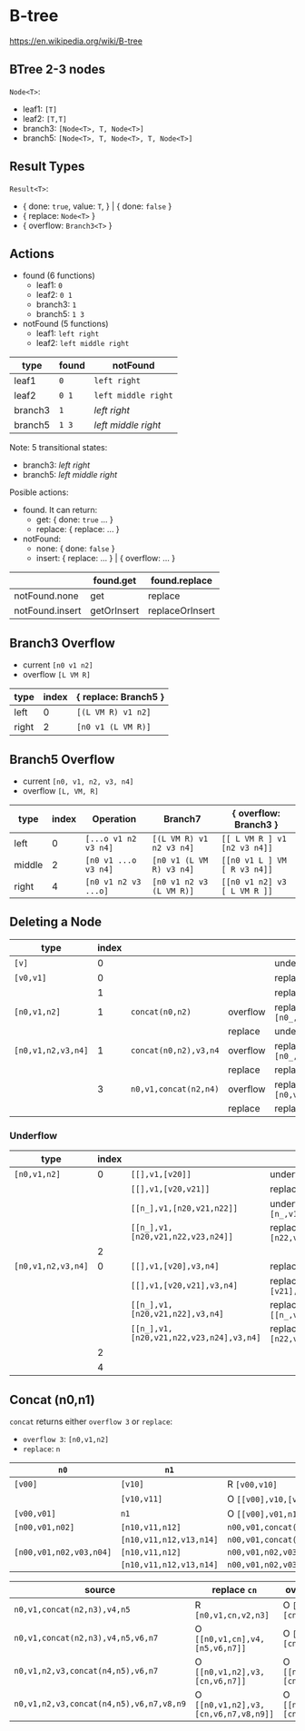 # B-tree

https://en.wikipedia.org/wiki/B-tree

## BTree 2-3 nodes

`Node<T>`:

- leaf1: `[T]`
- leaf2: `[T,T]`
- branch3: `[Node<T>, T, Node<T>]`
- branch5: `[Node<T>, T, Node<T>, T, Node<T>]`

## Result Types

`Result<T>`:

- { done: `true`, value: `T`,  } |
  { done: `false` }
- { replace: `Node<T>` }
- { overflow: `Branch3<T>` }

## Actions

- found (6 functions)
  - leaf1: `0`
  - leaf2: `0 1`
  - branch3: `1`
  - branch5: `1 3`
- notFound (5 functions)
  - leaf1: `left right`
  - leaf2: `left middle right`

|type   |found|notFound           |
|-------|-----|-------------------|
|leaf1  |`0`  |`left right`       |
|leaf2  |`0 1`|`left middle right`|
|branch3|`1`  |_left right_       |
|branch5|`1 3`|_left middle right_|

Note: 5 transitional states:
- branch3: _left right_
- branch5: _left middle right_

Posible actions:

- found. It can return:
  - get: { done: `true` ... }
  - replace: { replace: ... }
- notFound:
  - none: { done: `false` }
  - insert: { replace: ... } | { overflow: ... }

|               |found.get  |found.replace  |
|---------------|-----------|---------------|
|notFound.none  |get        |replace        |
|notFound.insert|getOrInsert|replaceOrInsert|

## Branch3 Overflow

- current `[n0 v1 n2]`
- overflow `[L VM R]`

|type  |index|{ replace: Branch5 }|
|------|-----|--------------------|
|left  |    0|`[(L VM R) v1 n2]`  |
|right |    2|`[n0 v1 (L VM R)]`  |

## Branch5 Overflow

- current `[n0, v1, n2, v3, n4]`
- overflow `[L, VM, R]`

|type  |index|Operation           |Branch7                 |{ overflow: Branch3 }       |
|------|-----|--------------------|------------------------|----------------------------|
|left  |    0|`[...o v1 n2 v3 n4]`|`[(L VM R) v1 n2 v3 n4]`|`[[ L VM R ] v1 [n2 v3 n4]]`|
|middle|    2|`[n0 v1 ...o v3 n4]`|`[n0 v1 (L VM R) v3 n4]`|`[[n0 v1 L ] VM [ R v3 n4]]`|
|right |    4|`[n0 v1 n2 v3 ...o]`|`[n0 v1 n2 v3 (L VM R)]`|`[[n0 v1 n2] v3 [ L VM R ]]`|

## Deleting a Node

|type              |index|                     |        |                             |
|------------------|-----|---------------------|--------|-----------------------------|
|`[v]`             |    0|                     |        |underflow `undefined`        |
|`[v0,v1]`         |    0|                     |        |replace `[v1]`               |
|                  |    1|                     |        |replace `[v0]`               |
|`[n0,v1,n2]`      |    1|`concat(n0,n2)`      |overflow|replace `[n0_,v1_,n1_]`      |
|                  |     |                     |replace |underflow `n_`               |
|`[n0,v1,n2,v3,n4]`|    1|`concat(n0,n2),v3,n4`|overflow|replace `[n0_,v1_,n1_,v3,n4]`|
|                  |     |                     |replace |replace `[n_,v3,n4]`         |
|                  |    3|`n0,v1,concat(n2,n4)`|overflow|replace `[n0,v1,n0_,v1_,n1_]`|
|                  |     |                     |replace |replace `[n0,v1,n_]`         |

### Underflow

|type              |index|                                       |                                               |
|------------------|-----|---------------------------------------|-----------------------------------------------|
|`[n0,v1,n2]`      |    0|`[[],v1,[v20]]`                        |underflow `[v1,v20]`                           |
|                  |     |`[[],v1,[v20,v21]]`                    |replace `[[v1],v20,[v21]]`                     |
|                  |     |`[[n_],v1,[n20,v21,n22]]`              |underflow `[n_,v1,n20,v21,n22]`                |
|                  |     |`[[n_],v1,[n20,v21,n22,v23,n24]]`      |replace `[[n_,v1,n20],v21,[n22,v23,n24]]`      |
|                  |    2|                                       |                                               |
|`[n0,v1,n2,v3,n4]`|    0|`[[],v1,[v20],v3,n4]`                  |replace `[[v1,v20],v3,n4]`                     |
|                  |     |`[[],v1,[v20,v21],v3,n4]`              |replace `[[v1],v20,[v21],v3,n4]`               |
|                  |     |`[[n_],v1,[n20,v21,n22],v3,n4]`        |replace `[[n_,v1,n20,v21,n22],v3,n4]`          |
|                  |     |`[[n_],v1,[n20,v21,n22,v23,n24],v3,n4]`|replace `[[n_,v1,n20],v21,[n22,v23,n24],v3,n4]`|
|                  |    2|                                       |                                               |
|                  |    4|                                       |                                               |

## Concat (n0,n1)

`concat` returns either `overflow 3` or `replace`:
- `overflow 3`: `[n0,v1,n2]`
- `replace`: `n`

|`n0`                   |`n1`                   |                                                 |
|-----------------------|-----------------------|-------------------------------------------------|
|`[v00]`                |`[v10]`                |R `[v00,v10]`                                    |
|                       |`[v10,v11]`            |O `[[v00],v10,[v11]]`                            |
|`[v00,v01]`            |`n1`                   |O `[[v00],v01,n1]`                               |
|`[n00,v01,n02]`        |`[n10,v11,n12]`        |`n00,v01,concat(n02,n10),v11,n12`                |
|                       |`[n10,v11,n12,v13,n14]`|`n00,v01,concat(n02,n10),v11,n12,v13,n14`        |
|`[n00,v01,n02,v03,n04]`|`[n10,v11,n12]`        |`n00,v01,n02,v03,concat(n04,n10),v11,n12`        |
|                       |`[n10,v11,n12,v13,n14]`|`n00,v01,n02,v03,concat(n04,n10),v11,n12,v13,n14`|

|source                                 |replace `cn`                        |overflow `[cn0,cv1,cn2]`                     |
|---------------------------------------|------------------------------------|---------------------------------------------|
|`n0,v1,concat(n2,n3),v4,n5`            |R `[n0,v1,cn,v2,n3]`                |O `[[n0,v1,cn0],cv1,[cn2,v4,n5]]`            |
|`n0,v1,concat(n2,n3),v4,n5,v6,n7`      |O `[[n0,v1,cn],v4,[n5,v6,n7]]`      |O `[[n0,v1,cn0],cv1,[cn2,v4,n5,v6,n7]]`      |
|`n0,v1,n2,v3,concat(n4,n5),v6,n7`      |O `[[n0,v1,n2],v3,[cn,v6,n7]]`      |O `[[n0,v1,n2,v3,cn0],cv1,[cn2,v6,n7]]`      |
|`n0,v1,n2,v3,concat(n4,n5),v6,n7,v8,n9`|O `[[n0,v1,n2],v3,[cn,v6,n7,v8,n9]]`|O `[[n0,v1,n2,v3,cn0],cv1,[cn2,v6,n7,v8,n9]]`|
